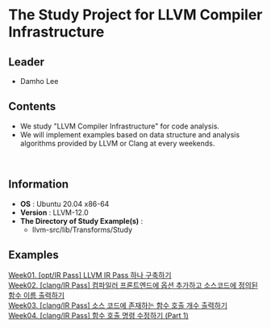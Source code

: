 # The Study Project for LLVM Compiler Infrastructure

## **Leader**
- Damho Lee

## **Contents**
* We study "LLVM Compiler Infrastructure" for code analysis.
* We will implement examples based on data structure and analysis algorithms provided by LLVM or Clang at every weekends.

<br>

## **Information**
* **OS** : Ubuntu 20.04 x86-64
* **Version** : LLVM-12.0
* **The Directory of Study Example(s)** :
    * llvm-src/lib/Transforms/Study
   
## **Examples**

[Week01. [opt/IR Pass] LLVM IR Pass 하나 구축하기](./example/week01.md)  
[Week02. [clang/IR Pass] 컴파일러 프론트엔드에 옵션 추가하고 소스코드에 정의된 함수 이름 출력하기](./example/week02.md)  
[Week03. [clang/IR Pass] 소스 코드에 존재하는 함수 호출 개수 출력하기](./example/week03.md)  
[Week04. [clang/IR Pass] 함수 호출 명령 수정하기 (Part 1)](./example/week04.md)  
